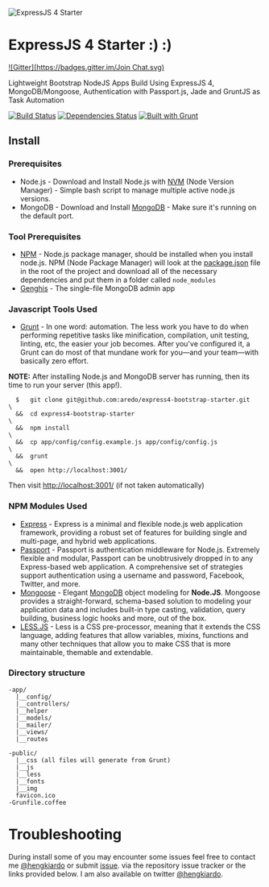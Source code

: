 ![ExpressJS 4 Starter](https://github.com/aredo/express4-bootstrap-starter/raw/master/public/apple-touch-icon-144-precomposed.png)

ExpressJS 4 Starter :) :)
==========================
[![Gitter](https://badges.gitter.im/Join Chat.svg)](https://gitter.im/aredo/express4-bootstrap-starter?utm_source=badge&utm_medium=badge&utm_campaign=pr-badge&utm_content=badge)


Lightweight Bootstrap NodeJS Apps Build Using ExpressJS 4, MongoDB/Mongoose, Authentication with Passport.js, Jade and GruntJS as Task Automation

[![Build Status](https://travis-ci.org/aredo/express4-bootstrap-starter.svg?branch=master)](https://travis-ci.org/aredo/express4-bootstrap-starter)
[![Dependencies Status](https://david-dm.org/aredo/express4-bootstrap-starter.png)](https://david-dm.org/aredo/express4-bootstrap-starter)
[![Built with Grunt](https://cdn.gruntjs.com/builtwith.png)](http://gruntjs.com/)

## Install

### Prerequisites
- Node.js - Download and Install Node.js with [NVM](https://github.com/creationix/nvm) (Node Version Manager) - Simple bash script to manage multiple active node.js versions.
- MongoDB - Download and Install [MongoDB](http://www.mongodb.org/) - Make sure it's running on the default port.

### Tool Prerequisites

- [NPM](https://npmjs.org) - Node.js package manager, should be installed when you install node.js. NPM (Node Package Manager) will look at the [package.json](https://github.com/jpotts18/mean-stack-relational/blob/master/package.json) file in the root of the project and download all of the necessary dependencies and put them in a folder called ```node_modules```
- [Genghis](http://genghisapp.com/) - The single-file MongoDB admin app

### Javascript Tools Used
- [Grunt](http://gruntjs.com/) - In one word: automation. The less work you have to do when performing repetitive tasks like minification, compilation, unit testing, linting, etc, the easier your job becomes. After you've configured it, a Grunt can do most of that mundane work for you—and your team—with basically zero effort.


**NOTE:**
After installing  Node.js and MongoDB server has running, then its time to run your server (this app!).

```
  $   git clone git@github.com:aredo/express4-bootstrap-starter.git       \
  &&  cd express4-bootstrap-starter                                       \
  &&  npm install                                                         \
  &&  cp app/config/config.example.js app/config/config.js                \
  &&  grunt                                                               \
  &&  open http://localhost:3001/
```

Then visit [http://localhost:3001/](http://localhost:3001/) (if not taken automatically)


### NPM Modules Used
- [Express](http://expressjs.com/) - Express is a minimal and flexible node.js web application framework, providing a robust set of features for building single and multi-page, and hybrid web applications.
- [Passport](http://passportjs.org/) - Passport is authentication middleware for Node.js. Extremely flexible and modular, Passport can be unobtrusively dropped in to any Express-based web application. A comprehensive set of strategies support authentication using a username and password, Facebook, Twitter, and more.
- [Mongoose](mongoosejs.com/docs/api.html) - Elegant [MongoDB](http://www.mongodb.org/) object modeling for **Node.JS**. Mongoose provides a straight-forward, schema-based solution to modeling your application data and includes built-in type casting, validation, query building, business logic hooks and more, out of the box.
- [LESS.JS](http://lesscss.org/) - Less is a CSS pre-processor, meaning that it extends the CSS language, adding features that allow variables, mixins, functions and many other techniques that allow you to make CSS that is more maintainable, themable and extendable.


### Directory structure

```
-app/
  |__config/
  |__controllers/
  |__helper
  |__models/
  |__mailer/
  |__views/
  |__routes

-public/
  |__css (all files will generate from Grunt)
  |__js
  |__less
  |__fonts
  |__img
  favicon.ico
-Grunfile.coffee
```


# Troubleshooting

During install some of you may encounter some issues feel free to contact me [@hengkiardo](http://twitter.com/hengkiardo) or submit [issue](https://github.com/aredo/express4-bootstrap-starter/issues). via the repository issue tracker or the links provided below. I am also available on twitter [@hengkiardo](http://twitter.com/hengkiardo).
